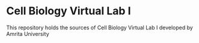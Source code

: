 # Cell Biology Virtual Lab I
This repository holds the sources of Cell Biology Virtual Lab I developed by Amrita University

